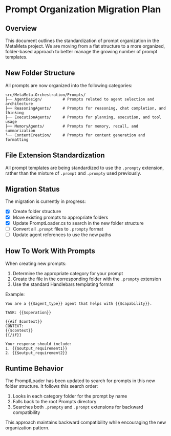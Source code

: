 # Prompt Organization Migration Plan

## Overview

This document outlines the standardization of prompt organization in the MetaMeta project. We are moving from a flat structure to a more organized, folder-based approach to better manage the growing number of prompt templates.

## New Folder Structure

All prompts are now organized into the following categories:

```
src/MetaMeta.Orchestration/Prompts/
├── AgentDesign/         # Prompts related to agent selection and architecture
├── ReasoningAgents/     # Prompts for reasoning, chat completion, and thinking
├── ExecutionAgents/     # Prompts for planning, execution, and tool usage
├── MemoryAgents/        # Prompts for memory, recall, and summarization
└── ContentCreation/     # Prompts for content generation and formatting
```

## File Extension Standardization

All prompt templates are being standardized to use the `.prompty` extension, rather than the mixture of `.prompt` and `.prompty` used previously.

## Migration Status

The migration is currently in progress:

- [x] Create folder structure
- [x] Move existing prompts to appropriate folders
- [x] Update PromptLoader.cs to search in the new folder structure
- [ ] Convert all `.prompt` files to `.prompty` format
- [ ] Update agent references to use the new paths

## How To Work With Prompts

When creating new prompts:

1. Determine the appropriate category for your prompt
2. Create the file in the corresponding folder with the `.prompty` extension
3. Use the standard Handlebars templating format

Example:
```
You are a {{$agent_type}} agent that helps with {{$capability}}.

TASK: {{$operation}}

{{#if $context}}
CONTEXT:
{{$context}}
{{/if}}

Your response should include:
1. {{$output_requirement1}}
2. {{$output_requirement2}}
```

## Runtime Behavior

The PromptLoader has been updated to search for prompts in this new folder structure. It follows this search order:

1. Looks in each category folder for the prompt by name
2. Falls back to the root Prompts directory
3. Searches both `.prompty` and `.prompt` extensions for backward compatibility

This approach maintains backward compatibility while encouraging the new organization pattern. 
